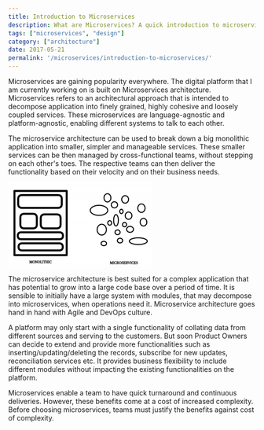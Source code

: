 ```yaml
---
title: Introduction to Microservices
description: What are Microservices? A quick introduction to microservices architecture 
tags: ["microservices", "design"]
category: ["architecture"]
date: 2017-05-21
permalink: '/microservices/introduction-to-microservices/'
---
```


Microservices are gaining popularity everywhere. The digital platform that I am currently working on is built on Microservices architecture. Microservices refers to an architectural approach that is intended to decompose application into finely grained, highly cohesive and loosely coupled services. These microservices are language-agnostic and platform-agnostic, enabling different systems to talk to each other.

The microservice architecture can be used to break down a big monolithic application into smaller, simpler and manageable services. These smaller services can be then managed by cross-functional teams, without stepping on each other's toes. The respective teams can then deliver the functionality based on their velocity and on their business needs.

![Microservice Architecture](https://raw.githubusercontent.com/Gaur4vGaur/traveller/master/images/microservices/2017-05-21-introduction-to-microservices.png)

The microservice architecture is best suited for a complex application that has potential to grow into a large code base over a period of time. It is sensible to initially have a large system with modules, that may decompose into microservices, when operations need it. Microservice architecture goes hand in hand with Agile and DevOps culture.

A platform may only start with a single functionality of collating data from different sources and serving to the customers. But soon Product Owners can decide to extend and provide more functionalities such as inserting/updating/deleting the records, subscribe for new updates, reconciliation services etc. It provides business flexibility to include different modules without impacting the existing functionalities on the platform.

Microservices enable a team to have quick turnaround and continuous deliveries. However, these benefits come at a cost of increased complexity. Before choosing microservices, teams must justify the benefits against cost of complexity.



